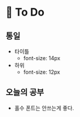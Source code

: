 # :balloon: To Do

## 통일

- 타이틀
  - font-size: 14px
- 하위
  - font-size: 12px

## 오늘의 공부

- 홀수 폰트는 안쓰는게 좋다.
